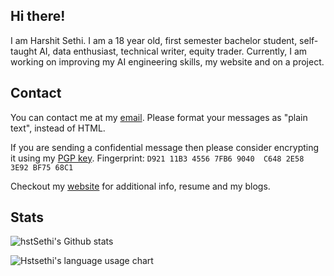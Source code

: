 ## Hi there!

I am Harshit Sethi. I am a 18 year old, first semester bachelor student, self-taught AI, data enthusiast, technical writer, equity trader. Currently, I am working on improving my AI engineering skills, my website and on a project.

## Contact

You can contact me at my [email](mailto:hstsethi@outlook.com). Please format your messages as "plain text", instead of HTML.

If you are sending a confidential message then please consider encrypting it using my [PGP key](https://raw.githubusercontent.com/hstsethi/hstsethi/main/hst-sethi-key.asc). Fingerprint: `D921 11B3 4556 7FB6 9040  C648 2E58 3E92 BF75 68C1`

Checkout my [website](https://hstsethi.vercel.app) for additional info, resume and my blogs.


## Stats

![hstSethi's Github stats](https://github-readme-stats.vercel.app/api?username=hstsethi&theme=merko&hide=issues,contribs&hide_rank=true)


![Hstsethi's language usage chart](https://github-readme-stats.vercel.app/api/top-langs/?username=hstsethi&theme=merko)
